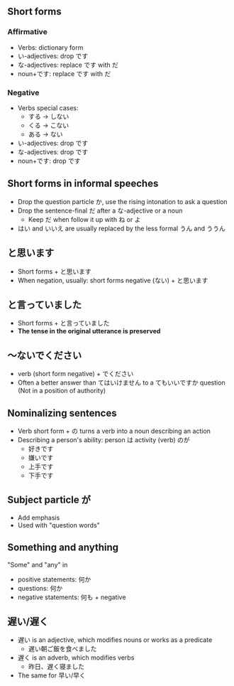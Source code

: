 ## Short forms
### Affirmative
- Verbs: dictionary form
- い-adjectives: drop です
- な-adjectives: replace です with だ
- noun+です: replace です with だ
### Negative
- Verbs special cases: 
	- する → しない
	- くる → こない
	- ある → ない
- い-adjectives: drop です
- な-adjectives: drop です
- noun+です: drop です

## Short forms in informal speeches
- Drop the question particle か, use the rising intonation to ask a question
- Drop the sentence-final だ after a な-adjective or a noun
	- Keep だ when follow it up with ね or よ
- はい and いいえ are usually replaced by the less formal うん and ううん

## と思います
- Short forms + と思います
- When negation, usually: short forms negative (ない) + と思います

## と言っていました
- Short forms + と言っていました
- **The tense in the original utterance is preserved**

## 〜ないでください
- verb (short form negative) + でください
- Often a better answer than てはいけません to a てもいいですか question (Not in a position of authority)
## Nominalizing sentences
- Verb short form + の turns a verb into a noun describing an action
- Describing a person's ability: person は activity (verb) のが
	- 好きです
	- 嫌いです
	- 上手です
	- 下手です

## Subject particle が
- Add emphasis
- Used with "question words"

## Something and anything
"Some" and "any" in 
- positive statements: 何か
- questions: 何か
- negative statements: 何も + negative

## 遅い/遅く
- 遅い is an adjective, which modifies nouns or works as a predicate
	- 遅い朝ご飯を食べました
- 遅く is an adverb, which modifies verbs
	- 昨日、遅く寝ました
- The same for 早い/早く
